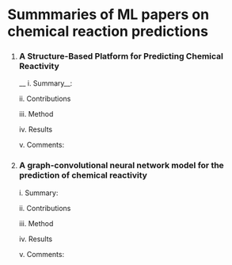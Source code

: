 # Summmaries of ML papers on chemical reaction predictions

1. ### A Structure-Based Platform for Predicting Chemical Reactivity

    __ i. Summary__:
  
    ii. Contributions
  
    iii. Method
  
    iv. Results
  
    v. Comments:
    
1. ### A graph-convolutional neural network model for the prediction of chemical reactivity
    i. Summary:
  
    ii. Contributions
  
    iii. Method
  
    iv. Results
  
     v. Comments:
